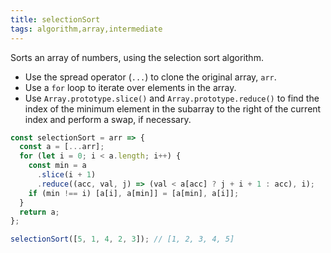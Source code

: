 ```yaml
---
title: selectionSort
tags: algorithm,array,intermediate
---
```


Sorts an array of numbers, using the selection sort algorithm.

- Use the spread operator (`...`) to clone the original array, `arr`.
- Use a `for` loop to iterate over elements in the array.
- Use `Array.prototype.slice()` and `Array.prototype.reduce()` to find the index of the minimum element in the subarray to the right of the current index and perform a swap, if necessary.

```js
const selectionSort = arr => {
  const a = [...arr];
  for (let i = 0; i < a.length; i++) {
    const min = a
      .slice(i + 1)
      .reduce((acc, val, j) => (val < a[acc] ? j + i + 1 : acc), i);
    if (min !== i) [a[i], a[min]] = [a[min], a[i]];
  }
  return a;
};
```

```js
selectionSort([5, 1, 4, 2, 3]); // [1, 2, 3, 4, 5]
```
